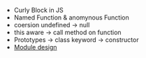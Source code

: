 * Curly Block in JS
* Named Function & anomynous Function
* coersion undefined -> null
* this aware -> call method on function
* Prototypes -> class keyword -> constructor
* [Module design](https://github.com/getify/You-Dont-Know-JS/blob/2nd-ed/scope-closures/ch8.md#module-factory-multiple-instances)
